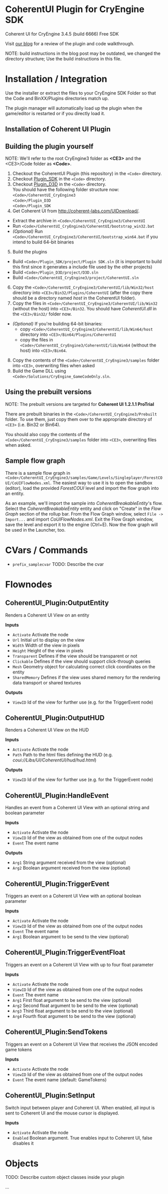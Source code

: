 CoherentUI Plugin for CryEngine SDK
=====================================

Coherent UI for CryEngine 3.4.5 (build 6666) Free SDK

Visit [our blog](http://blog.coherent-labs.com/2013/01/coherent-ui-in-cryengine-3-redux.html) for a review of the plugin and code walkthrough.

NOTE: build instructions in the blog post may be outdated, we changed the directory structure; Use the build instructions in this file.

Installation / Integration
==========================
Use the installer or extract the files to your CryEngine SDK Folder so that the Code and BinXX/Plugins directories match up.

The plugin manager will automatically load up the plugin when the game/editor is restarted or if you directly load it.

Installation of Coherent UI Plugin
--------------------------

Building the plugin yourself
---------

NOTE: We'll refer to the root CryEngine3 folder as **&lt;CE3&gt;** and the &lt;CE3&gt;/Code folder as **&lt;Code&gt;**.

1. Checkout the CoherentUI Plugin (this repository) in the `<Code>` directory.
2. Checkout [Plugin_SDK](https://github.com/hendrikp/Plugin_SDK) in the `<Code>` directory.
3. Checkout [Plugin_D3D](https://github.com/hendrikp/Plugin_D3D) in the `<Code>` directory.  
You should have the following folder structure now:  
`<Code>/CoherentUI_CryEngine3`  
`<Code>/Plugin_D3D`  
`<Code>/Plugin_SDK`
4. Get Coherent UI from http://coherent-labs.com/UIDownload/.
 - Extract the archive in `<Code>/CoherentUI_CryEngine3/CoherentUI`
 - Run `<Code>/CoherentUI_CryEngine3/CoherentUI/bootstrap_win32.bat`
 - *(Optional)* Run `<Code>/CoherentUI_CryEngine3/CoherentUI/bootstrap_win64.bat` if you intend to build 64-bit binaries
5. Build the plugins
 - Build `<Code>/Plugin_SDK/project/Plugin SDK.sln` (it is important to build this first since it generates a include file used by the other projects)
 - Build `<Code>/Plugin_D3D/project/D3D.sln`
 - Build `<Code>/CoherentUI_CryEngine3/project/CoherentUI.sln`
6. Copy the `<Code>/CoherentUI_CryEngine3/CoherentUI/lib/Win32/host` directory into `<CE3>/Bin32/Plugins/CoherentUI` (after the copy there should be a directory named *host* in the CoherentUI folder).
7. Copy the files in `<Code>/CoherentUI_CryEngine3/CoherentUI/lib/Win32` (without the host) into `<CE3>/Bin32`. You should have *CoherentUI.dll* in the `<CE3>/Bin32/` folder now.
 - *(Optional)* If you're building 64-bit binaries:
     - copy `<Code>/CoherentUI_CryEngine3/CoherentUI/lib/Win64/host` directory into `<CE3>/Bin64/Plugins/CoherentUI`
     - copy the files in `<Code>/CoherentUI_CryEngine3/CoherentUI/lib/Win64` (without the host) into `<CE3>/Bin64`. 
8. Copy the contents of the `<Code>/CoherentUI_CryEngine3/samples` folder into `<CE3>`, overwriting files when asked
9. Build the Game DLL using `<Code>/Solutions/CryEngine_GameCodeOnly.sln`.

Using the prebuilt versions
---------
NOTE: The prebuilt versions are targeted for **Coherent UI 1.2.1.1 ProTrial**

There are prebuilt binaries in the `<Code>/CoherentUI_CryEngine3/Prebuilt` folder. To use them, just copy them over to the appropriate directory of `<CE3>` (i.e. Bin32 or Bin64).

You should also copy the contents of the `<Code>/CoherentUI_CryEngine3/samples` folder into `<CE3>`, overwriting files when asked.

Sample flow graph
---------
There is a sample flow graph in `<Code>/CoherentUI_CryEngine3/samples/Game/Levels/Singleplayer/ForestCOUI/CoUIFlowNodes.xml`.
The easiest way to use it is to open the sandbox (editor), load the provided *ForestCOUI* level and import the flow graph into an entity.

As an example, we'll import the sample into *CoherentBreakableEntity*'s flow. Select the *CoherentBreakableEntity* entity and click on "Create" in the *Flow Graph* section of the rollup bar.
From the Flow Graph window, select `File -> Import...` and import *CoUIFlowNodes.xml*. Exit the Flow Graph window, save the level and export it to the engine (Ctrl+E). Now the flow graph will be used in the Launcher, too.

CVars / Commands
================
* ```prefix_samplecvar```
  TODO: Describe the cvar

Flownodes
=========

CoherentUI_Plugin:OutputEntity
------------------------------

Renders a Coherent UI View on an entity
  
**Inputs**
  
  - `Activate` Activate the node
  - `Url` Initial url to display on the view
  - `Width` Width of the view in pixels
  - `Height` Height of the view in pixels
  - `Transparent` Defines if the view should be transparent or not
  - `Clickable` Defines if the view should support click-through queries
  - `Mesh` Geometry object for calculating correct click coordinates on the entity
  - `SharedMemory` Defines if the view uses shared memory for the rendering data transport or shared textures

**Outputs**
  
  - `ViewID` Id of the view for further use (e.g. for the TriggerEvent node)

CoherentUI_Plugin:OutputHUD
---------------------------

Renders a Coherent UI View on the HUD
  
**Inputs**
  
  - `Activate` Activate the node
  - `Path` Path to the html files defining the HUD (e.g. *coui://Libs/UI/CoherentUI/hud/hud.html*)

**Outputs**

  - `ViewID` Id of the view for further use (e.g. for the TriggerEvent node)

CoherentUI_Plugin:HandleEvent
-----------------------------

Handles an event from a Coherent UI View with an optional string and boolean parameter
  
**Inputs**
  
  - `Activate` Activate the node
  - `ViewID` Id of the view as obtained from one of the output nodes
  - `Event` The event name

**Outputs**

  - `Arg1` String argument received from the view (optional)
  - `Arg2` Boolean argument received from the view (optional)

CoherentUI_Plugin:TriggerEvent
------------------------------

Triggers an event on a Coherent UI View with an optional boolean parameter
  
**Inputs**
  
  - `Activate` Activate the node
  - `ViewID` Id of the view as obtained from one of the output nodes
  - `Event` The event name
  - `Arg1` Boolean argument to be send to the view (optional)

CoherentUI_Plugin:TriggerEventFloat
-----------------------------------

Triggers an event on a Coherent UI View with up to four float parameter
  
**Inputs**
  
  - `Activate` Activate the node
  - `ViewID` Id of the view as obtained from one of the output nodes
  - `Event` The event name
  - `Arg1` First float argument to be send to the view (optional)
  - `Arg2` Second float argument to be send to the view (optional)
  - `Arg3` Third float argument to be send to the view (optional)
  - `Arg4` Fourth float argument to be send to the view (optional)

CoherentUI_Plugin:SendTokens
----------------------------

Triggers an event on a Coherent UI View that receives the JSON encoded game tokens
  
**Inputs**
  
  - `Activate` Activate the node
  - `ViewID` Id of the view as obtained from one of the output nodes
  - `Event` The event name (default: GameTokens)

CoherentUI_Plugin:SetInput
--------------------------

Switch input between player and Coherent UI. When enabled, all input is sent
to Coherent UI and the mouse cursor is displayed.
  
**Inputs**
  
  - `Activate` Activate the node
  - `Enabled` Boolean argument. True enables input to Coherent UI, false disables it

Objects
=======
TODO: Describe custom object classes inside your plugin

...